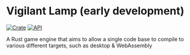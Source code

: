 # Vigilant Lamp (early development)

[![Crate](https://img.shields.io/crates/v/vigilant_lamp.svg)](https://crates.io/crates/vigilant_lamp)
[![API](https://docs.rs/vigilant_lamp/badge.svg)](https://docs.rs/vigilant_lamp)

A Rust game engine that aims to allow a single code base to compile to various different targets, such as desktop & WebAssembly